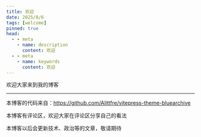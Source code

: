 ```yaml
---
title: 欢迎
date: 2025/8/6
tags: [welcome]
pinned: true
head:
  - - meta
    - name: description
      content: 欢迎
  - - meta
    - name: keywords
      content: 欢迎
---
```


欢迎大家来到我的博客

---

本博客的代码来自：https://github.com/Alittfre/vitepress-theme-bluearchive

本博客有评论区，欢迎大家在评论区分享自己的看法

本博客以后会更新技术、政治等的文章，敬请期待
